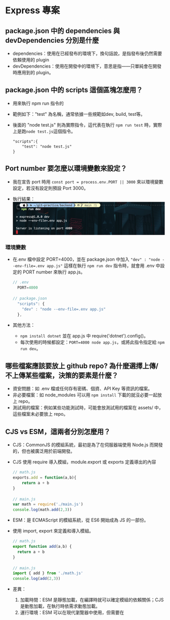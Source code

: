 # Express 專案

## package.json 中的 dependencies 與 devDependencies 分別是什麼

- dependencies：使用在已經發布的環境下，換句話說，是指發布後仍然需要依賴使用的 plugin
- devDependencies：使用在開發中的環境下，意思是指——只單純會在開發時應用到的 plugin。

## package.json 中的 scripts 這個區塊怎麼用？

- 用來執行 npm run 指令的
- 範例如下："test" 為名稱，通常依據一些規範如dev, build, test等。
- 後面的 "node test.js" 則為實際指令，這代表在執行 `npm run test` 時，實際上是跑`node test.js`這個指令。
  
    ```
    "scripts":{
        "test": "node test.js"
    }
    ```

## Port number 要怎麼以環境變數來設定？  

- 我在宣告 port 時用 `const port = process.env.PORT || 3000` 來以環境變數設定，若沒有設定則預設 Port 3000。


- 執行結果：<br/>
  <img src="./assets/image/envPORT.png" width="500"/>

### 環境變數

- 在.env 檔中設定 PORT=4000，並在 package.json 中加入 `"dev" : "node --env-file=.env app.js"`
  這樣在執行 `npm run dev` 指令時，就會用 .env 中設定的 PORT number 來執行 app.js。

    ``` js
    // .env
      PORT=4000
    
    // package.json
      "scripts": {
        "dev" : "node --env-file=.env app.js"
      },
    ```

- 其他方法：
  - `npm install dotnet` 並在 app.js 中 require('dotnet').config()。
  - 每次使用的時候都設定：`PORT=4000 node app.js`，或將此指令指定給 `npm run dev`。

## 哪些檔案應該要放上 github repo? 為什麼選擇上傳/不上傳某些檔案，決策的要素是什麼？

- 資安問題：如 .env 檔或任何存有密碼、個資、API Key 等資訊的檔案。
- 非必要檔案：如 node_modules 可以用 `npm install` 下載的就沒必要一起放上 repo。
- 測試用的檔案：例如某些功能測試時，可能會放測試用的檔案在 assets/ 中，這些檔案未必要放上 repo。

## CJS vs ESM，這兩者分別怎麼用？

- CJS：CommonJS 的模組系統，最初是為了在伺服器端使用 Node.js 而開發的，但也被廣泛用於前端開發。
- CJS 使用 require 導入模組，module.export 或 exports 定義導出的內容

    ```js
    // math.js
    exports.add = function(a,b){
        return a + b
    }
    
    // main.js
    var math = require('./main.js')
    console.log(math.add(2,3))
    ```

- ESM：是 ECMAScript 的模組系統，從 ES6 開始成為 JS 的一部份。
- 使用 import, export 來定義和導入模組。
    
    ```js
    // math.js
    export function add(a,b) {
      return a + b
    }
    
    // main.js
    import { add } from './math.js'
    console.log(add(2,3))
    ```

- 差異：
    
    1. 加載時間：ESM 是靜態加載，在編譯時就可以確定模組的依賴關係；CJS 是動態加載，在執行時依需求動態加載。
    2. 運行環境：ESM 可以在現代瀏覽器中使用，但需要在 <script> 標籤上使用 type="module" 屬性；而 CJS 主要用於 Node.js 環境。
    3. 預設導出：ESM 支援預設導出，可以使用 export default，而 CJS 沒有內建的預設導出機制。

### 參考資料

[package.json 需要了解的事](https://hackmd.io/@Hsuan93625/HkUdUG8zd)<br/>
[【前端工程化】配置package.json中scripts命令脚本，新手必学](https://blog.csdn.net/qq_17335549/article/details/126784270)<br/>
[【程式語言 - Javascript】 ESM與CJS](https://vocus.cc/article/649cc0e0fd89780001a7d34d)

---

# 進階

## localhost

- localhost 就是目前電腦的內部ip位址，

  - 公共ip：電腦在網路上的位址（像是電腦的門牌），由路由器或網絡提供商（ISP）分配的。這個位址是互聯網上其他設備能看到並使用的位址。
    - 可以透過 `curl ifconfig.me` 查詢，或是直接 google：what is my ip。
  - 內部ip：在本地網路（如 Wi-Fi）中的 IP，這個位址通常是 NAT（網路地址轉換）的一部分，像是 192.168.x.x 或 10.x.x.x，
    它是由路由器分配給你的設備的。
    - 這個位址僅在你所在的局域網（LAN）內部有效，外部的網絡無法直接通過這個位址訪問你。
    - 可以透過 `ipconfig getifaddr en0` 查詢。

- 在瀏覽器輸入 http://{ip} 或是 http://localhost 都會連到自己電腦上的網頁伺服器（有啟動的話）。
- Port：一台電腦可能在同時間開啟多個應用程式，從遠端伺服器送回來的資料，都會到同一個ip位置，
  要如何得知此資訊要送往哪個應用程式，就是靠port連接阜來分辨，port的數字從0–65535。[ref](https://bc-1221.medium.com/3%E5%88%86%E9%90%98%E7%B6%B2%E8%B7%AF%E5%9F%BA%E7%A4%8E-%E4%BB%80%E9%BA%BC%E6%98%AFip-port-%E9%80%A3%E6%8E%A5%E9%98%9C-68faac6ff29)
  - 常用的 Port：HTTP: 80 , HTTPS:443 , MySQL：3306

## curl
